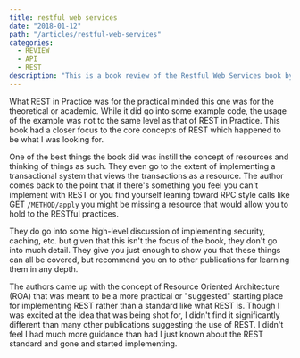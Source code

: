 ```yaml
---
title: restful web services
date: "2018-01-12"
path: "/articles/restful-web-services"
categories:
  - REVIEW
  - API
  - REST
description: "This is a book review of the Restful Web Services book by Leonard Richardson and Sam Ruby"
---
```


What REST in Practice was for the practical minded this one was for the theoretical or academic. While it did go into some example code, the usage of the example was not to the same level as that of REST in Practice. This book had a closer focus to the core concepts of REST which happened to be what I was looking for.

One of the best things the book did was instill the concept of resources and thinking of things as such. They even go to the extent of implementing a transactional system that views the transactions as a resource. The author comes back to the point that if there's something you feel you can't implement with REST or you find yourself leaning toward RPC style calls like GET `/METHOD/apply` you might be missing a resource that would allow you to hold to the RESTful practices.

They do go into some high-level discussion of implementing security, caching, etc. but given that this isn't the focus of the book, they don't go into much detail. They give you just enough to show you that these things can all be covered, but recommend you on to other publications for learning them in any depth.

The authors came up with the concept of Resource Oriented Architecture (ROA) that was meant to be a more practical or "suggested" starting place for implementing REST rather than a standard like what REST is. Though I was excited at the idea that was being shot for, I didn't find it significantly different than many other publications suggesting the use of REST. I didn't feel I had much more guidance than had I just known about the REST standard and gone and started implementing.
